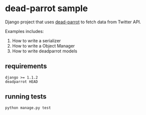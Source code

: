 # dead-parrot sample

Django project that uses [dead-parrot](http://github.com/gabrielfalcao/dead-parrot) to fetch data from Twitter API.

Examples includes:

1. How to write a serializer
2. How to write a Object Manager
3. How to write deadparrot models

## requirements

    django >= 1.1.2
    deadparrot HEAD

## running tests

    python manage.py test


